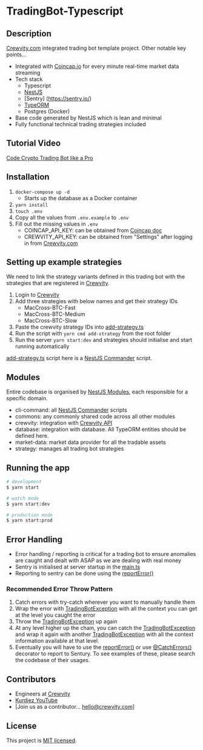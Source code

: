 # TradingBot-Typescript

## Description

[Crewvity.com](https://crewvity.com) integrated trading bot template project. Other notable key points...

- Integrated with [Coincap.io](https://coincap.io/) for every minute real-time market data streaming
- Tech stack
  - Typescript
  - [NestJS](https://nestjs.com/)
  - [Sentry] (https://sentry.io/)
  - [TypeORM](https://typeorm.io/)
  - Postgres (Docker)
- Base code generated by NestJS which is lean and minimal
- Fully functional technical trading strategies included

## Tutorial Video

[Code Crypto Trading Bot like a Pro](https://www.youtube.com/watch?v=nkSc4Q1u9tI&t=470s)

## Installation

1. `docker-compose up -d`
   - Starts up the database as a Docker container
1. `yarn install`
1. `touch .env`
1. Copy all the values from `.env.example` to `.env`
1. Fill out the missing values in `.env`
   - COINCAP_API_KEY: can be obtained from [Coincap doc](https://docs.coincap.io/)
   - CREWVITY_API_KEY: can be obtained from "Settings" after logging in from [Crewvity.com](https://crewvity.com)

## Setting up example strategies

We need to link the strategy variants defined in this trading bot with the strategies that are registered in [Crewvity](https://crewvity.com).

1. Login to [Crewvity](https://crewvity.com)
1. Add three strategies with below names and get their strategy IDs
   - MacCross-BTC-Fast
   - MacCross-BTC-Medium
   - MacCross-BTC-Slow
1. Paste the crewvity strategy IDs into [add-strategy.ts](src/cli-command/strategy/add-strategy.ts)
1. Run the script with `yarn cmd add-strategy` from the root folder
1. Run the server `yarn start:dev` and strategies should initialise and start running automatically

[add-strategy.ts](src/cli-command/strategy/add-strategy.ts) script here is a [NestJS Commander](https://docs.nestjs.com/recipes/nest-commander) script.

## Modules

Entire codebase is organised by [NestJS Modules](https://docs.nestjs.com/modules), each responsible for a specific domain.

- cli-command: all [NestJS Commander](https://docs.nestjs.com/recipes/nest-commander) scripts
- commons: any commonly shared code across all other modules
- crewvity: integration with [Crewvity API](https://crewvity-production.up.railway.app/api)
- database: integration with database. All TypeORM entities should be defined here.
- market-data: market data provider for all the tradable assets
- strategy: manages all trading bot strategies

## Running the app

```bash
# development
$ yarn start

# watch mode
$ yarn start:dev

# production mode
$ yarn start:prod
```

## Error Handling

- Error handling / reporting is critical for a trading bot to ensure anomalies are caught and dealt with ASAP as we are dealing with real money
- Sentry is initialised at server startup in the [main.ts](src/main.ts)
- Reporting to sentry can be done using the [reportError()](src/commons/error-handlers/report-error.ts)

### Recommended Error Throw Pattern

1. Catch errors with try-catch wherever you want to manually handle them
2. Wrap the error with [TradingBotException](src/commons/errors/trading-bot-exception.ts) with all the context you can get at the level you caught the error
3. Throw the [TradingBotException](src/commons/errors/trading-bot-exception.ts) up again
4. At any level higher up the chain, you can catch the [TradingBotException](src/commons/errors/trading-bot-exception.ts) and wrap it again with another [TradingBotException](src/commons/errors/trading-bot-exception.ts) with all the context information available at that level.
5. Eventually you will have to use the [reportError()](src/commons/error-handlers/report-error.ts) or use [@CatchErrors()](src/commons/error-handlers/catch-errors-decorator.ts) decorator to report to Sentury. To see examples of these, please search the codebase of their usages.

## Contributors

- Engineers at [Crewvity](https://crewvity.com)
- [Kurdiez YouTube](https://www.youtube.com/@kurdiez_en)
- [Join us as a contributor... hello@crewvity.com]

## License

This project is [MIT licensed](LICENSE).
